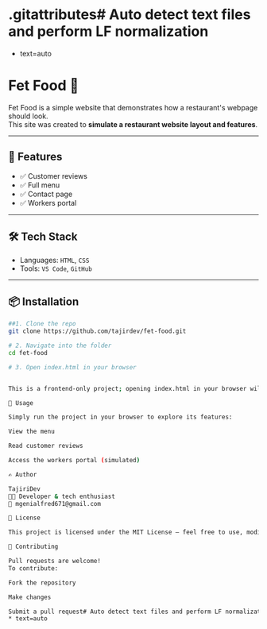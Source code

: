 # .gitattributes# Auto detect text files and perform LF normalization
* text=auto



# Fet Food 🍔

Fet Food is a simple website that demonstrates how a restaurant's webpage should look.  
This site was created to **simulate a restaurant website layout and features**.

---

## 🚀 Features
- ✅ Customer reviews
- ✅ Full menu
- ✅ Contact page
- ✅ Workers portal

---

## 🛠️ Tech Stack
- Languages: `HTML`, `CSS`
- Tools: `VS Code`, `GitHub`

---

## 📦 Installation
```bash
##1. Clone the repo
git clone https://github.com/tajirdev/fet-food.git

# 2. Navigate into the folder
cd fet-food

# 3. Open index.html in your browser


This is a frontend-only project; opening index.html in your browser will display the website.

🧪 Usage

Simply run the project in your browser to explore its features:

View the menu

Read customer reviews

Access the workers portal (simulated)

✍️ Author

TajiriDev
🧑‍💻 Developer & tech enthusiast
📧 mgenialfred671@gmail.com

📄 License

This project is licensed under the MIT License — feel free to use, modify, or distribute it!

🤝 Contributing

Pull requests are welcome!
To contribute:

Fork the repository

Make changes

Submit a pull request# Auto detect text files and perform LF normalization
* text=auto
